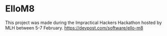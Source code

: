 # ElloM8

This project was made during the Impractical Hackers Hackathon hosted by MLH between 5-7 February.
https://devpost.com/software/ello-m8
